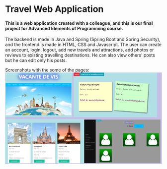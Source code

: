 # Travel Web Application
#### This is a web application created with a colleague, and this is our final project for Advanced Elements of Programming course.
The backend is made in Java and Spring (Spring Boot and Spring Security), and the frontend is made in HTML, CSS and Javascript.
The user can create an account, login, logout, add new travels and attractions, add photos or reviews to existing travelling destinations. He can also view others' posts but he can edit only his posts.

Screenshots with the some of the pages:</br>
![Test](4in1photo.png)
